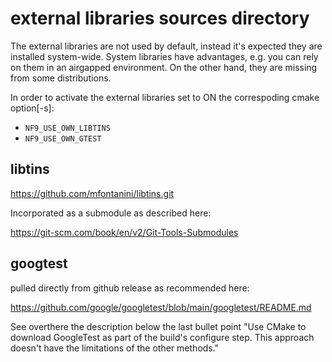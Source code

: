 # external libraries sources directory

The external libraries are not used by default, instead it's expected they
are installed system-wide. System libraries have advantages, e.g. you can
rely on them in an airgapped environment. On the other hand, they are missing
from some distributions.

In order to activate the external libraries set to ON the correspoding cmake
option[-s]:

* `NF9_USE_OWN_LIBTINS`
* `NF9_USE_OWN_GTEST`

## libtins
https://github.com/mfontanini/libtins.git

Incorporated as a submodule as described here:

https://git-scm.com/book/en/v2/Git-Tools-Submodules

## googtest
pulled directly from github release as recommended here:

https://github.com/google/googletest/blob/main/googletest/README.md

See overthere the description below the last bullet point "Use CMake
to download GoogleTest as part of the build's configure step. This approach
doesn't have the limitations of the other methods."
